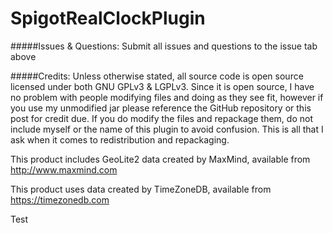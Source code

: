 # SpigotRealClockPlugin

#####Issues & Questions:
Submit all issues and questions to the issue tab above

#####Credits:
Unless otherwise stated, all source code is open source licensed under both GNU GPLv3 & LGPLv3. Since it is open source, I have no problem with people modifying files and doing as they see fit, however if you use my unmodified jar please reference the GitHub repository or this post for credit due. If you do modify the files and repackage them, do not include myself or the name of this plugin to avoid confusion. This is all that I ask when it comes to redistribution and repackaging.

This product includes GeoLite2 data created by MaxMind, available from
http://www.maxmind.com

This product uses data created by TimeZoneDB, available from
https://timezonedb.com


Test